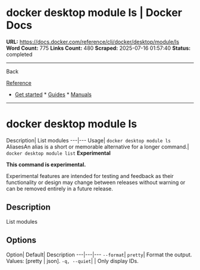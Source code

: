 # docker desktop module ls | Docker Docs

**URL:** https://docs.docker.com/reference/cli/docker/desktop/module/ls
**Word Count:** 775
**Links Count:** 480
**Scraped:** 2025-07-16 01:57:40
**Status:** completed

---

Back

[Reference](https://docs.docker.com/reference/)

  * [Get started](https://docs.docker.com/get-started/)   * [Guides](https://docs.docker.com/guides/)   * [Manuals](https://docs.docker.com/manuals/)

* * *

# docker desktop module ls

Description| List modules   ---|---   Usage| `docker desktop module ls`   AliasesAn alias is a short or memorable alternative for a longer command.| `docker desktop module list`      **Experimental**

**This command is experimental.**

Experimental features are intended for testing and feedback as their functionality or design may change between releases without warning or can be removed entirely in a future release.

## Description

List modules

## Options

Option| Default| Description   ---|---|---   `--format`| `pretty`| Format the output. Values: \[pretty | json\].   `-q, --quiet`| | Only display IDs.